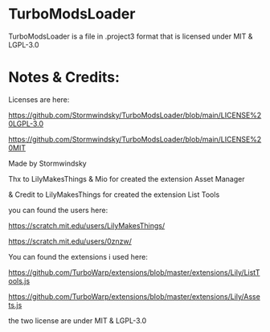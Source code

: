 # TurboModsLoader
TurboModsLoader is a file in .project3 format that is licensed under MIT &amp; LGPL-3.0



# Notes & Credits:

Licenses are here:

https://github.com/Stormwindsky/TurboModsLoader/blob/main/LICENSE%20LGPL-3.0

https://github.com/Stormwindsky/TurboModsLoader/blob/main/LICENSE%20MIT

Made by Stormwindsky

Thx to LilyMakesThings & Mio for created the extension Asset Manager

& Credit to LilyMakesThings for created the extension List Tools

you can found the users here:


https://scratch.mit.edu/users/LilyMakesThings/

https://scratch.mit.edu/users/0znzw/

You can found the extensions i used here:

https://github.com/TurboWarp/extensions/blob/master/extensions/Lily/ListTools.js

https://github.com/TurboWarp/extensions/blob/master/extensions/Lily/Assets.js

the two license are under MIT & LGPL-3.0
